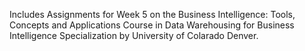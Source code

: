 Includes Assignments for Week 5 on the Business Intelligence: Tools, Concepts and Applications Course in Data Warehousing for Business Intelligence Specialization by University of Colarado Denver.